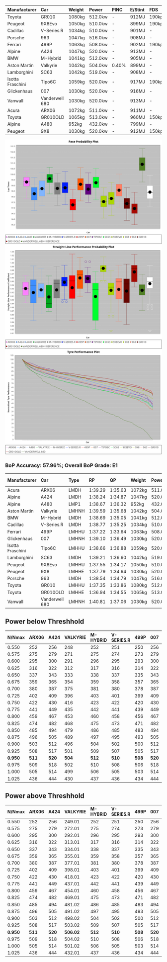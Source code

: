 | Manufacturer     | Car            | Weight | Power   | PINC    | E/Stint | FDS     |
|:-|:-|:-|:-|:-|:-|:-|
| Toyota           | GR010          | 1080kg | 512.0kw |    -    | 912MJ   | 190kph  |
| Peugeot          | 9X8Evo         | 1050kg | 510.0kw |    -    | 899MJ   | 190kph  |
| Cadillac         | V-Series.R     | 1034kg | 510.0kw |    -    | 901MJ   |    -    |
| Porsche          | 963            | 1047kg | 516.0kw |    -    | 908MJ   |    -    |
| Ferrari          | 499P           | 1063kg | 508.0kw |    -    | 902MJ   | 190kph  |
| Alpine           | A424           | 1047kg | 520.0kw |    -    | 913MJ   |    -    |
| BMW              | M-Hybrid       | 1041kg | 512.0kw |    -    | 905MJ   |    -    |
| Aston Martin     | Valkyrie       | 1042kg | 504.0kw | 0.40%   | 899MJ   |    -    |
| Lamborghini      | SC63           | 1042kg | 519.0kw |    -    | 908MJ   |    -    |
| Isotta Fraschini | Tipo6C         | 1059kg | 520.0kw |    -    | 917MJ   | 190kph  |
| Glickenhaus      | 007            | 1030kg | 520.0kw |    -    | 916MJ   |    -    |
| Vanwall          | Vanderwell 680 | 1030kg | 520.0kw |    -    | 913MJ   |    -    |
| Acura            | ARX06          | 1072kg | 511.0kw |    -    | 911MJ   |    -    |
| Toyota           | GR010OLD       | 1065kg | 513.0kw |    -    | 960MJ   | 150kph  |
| Alpine           | A480           | 952kg  | 432.0kw |    -    | 799MJ   |    -    |
| Peugeot          | 9X8            | 1030kg | 520.0kw |    -    | 912MJ   | 150kph  |

![PACECHART](./IMG/CUSTOM.png)
![STRAIGHTLINEPERFORMANCECHART](./IMG/CUSTOM_sp.png)
![TYREPERFORMANCECHART](./IMG/CUSTOM_tw.png)

### BoP Accuracy: 57.96%; Overall BoP Grade: E1
| Manufacturer     | Car            | Type  | RP      | QP      | Weight | Power¹  | Threshhold | PINC    | Power²   | E/Stint | AVG Vmax  | FDS     | RDLC | L/Stint | BOP-Grade | Model Accuracy | Model Points | Match%  | SimDiff |
|:-|:-|:-|:-|:-|:-|:-|:-|:-|:-|:-|:-|:-|:-|:-|:-|:-|:-|:-|:-|
| Acura            | ARX06          | LMDH  | 1:39.29 | 1:35.63 | 1072kg | 511.0kw | 210.0kph   |    -    | 511.00kw |  911MJ  | 298.40kph |    -    | 1.00 | 29      | +E2       | 100.00%        | 996          | 53.91%  | #       |
| Alpine           | A424           | LMDH  | 1:38.24 | 1:34.87 | 1047kg | 520.0kw | 210.0kph   |    -    | 520.00kw |  913MJ  | 298.87kph |    -    | 1.03 | 29      | -B1       | 96.10%         | 2390         | 88.05%  | #       |
| Alpine           | A480           | LMP1  | 1:38.67 | 1:36.32 |  952kg | 432.0kw | 210.0kph   |    -    | 432.00kw |  799MJ  | 296.98kph |    -    | 0.98 | 27      | ~A1       | 95.62%         | 1701         | 100.00% | +0.27   |
| Aston Martin     | Valkyrie       | LMHNH | 1:39.59 | 1:35.68 | 1042kg | 504.0kw | 250.0kph   | 0.40%   | 506.00kw |  899MJ  | 295.66kph |    -    | 1.03 | 29      | +Ω1       | 100.00%        | 466          | 25.47%  | #       |
| BMW              | M-Hybrid       | LMDH  | 1:38.69 | 1:35.05 | 1041kg | 512.0kw | 210.0kph   |    -    | 512.00kw |  905MJ  | 299.48kph |    -    | 1.03 | 29      | ~A1       | 100.00%        | 3339         | 96.96%  | #       |
| Cadillac         | V-Series.R     | LMDH  | 1:38.77 | 1:35.25 | 1034kg | 510.0kw | 210.0kph   |    -    | 510.00kw |  901MJ  | 301.51kph |    -    | 1.03 | 29      | +B1       | 99.56%         | 5841         | 86.61%  | #       |
| Ferrari          | 499P           | LMHHU | 1:37.22 | 1:33.64 | 1063kg | 508.0kw | 210.0kph   |    -    | 508.00kw |  902MJ  | 298.88kph | 190kph  | 1.04 | 29      | -Ω1       | 99.57%         | 7417         | 28.81%  | #       |
| Glickenhaus      | 007            | LMHNH | 1:39.10 | 1:36.49 | 1030kg | 520.0kw | 210.0kph   |    -    | 520.00kw |  916MJ  | 306.10kph |    -    | 0.97 | 29      | +D1       | 93.90%         | 2170         | 66.66%  | +0.16   |
| Isotta Fraschini | Tipo6C         | LMHHU | 1:38.66 | 1:36.88 | 1059kg | 520.0kw | 210.0kph   |    -    | 520.00kw |  917MJ  | 301.15kph | 190kph  | 1.06 | 29      | +C1       | 100.00%        | 132          | 75.13%  | #       |
| Lamborghini      | SC63           | LMDH  | 1:39.21 | 1:36.60 | 1042kg | 519.0kw | 210.0kph   |    -    | 519.00kw |  908MJ  | 297.28kph |    -    | 1.07 | 29      | +D1       | 100.00%        | 784          | 65.89%  | #       |
| Peugeot          | 9X8Evo         | LMHHU | 1:37.55 | 1:34.17 | 1050kg | 510.0kw | 210.0kph   |    -    | 510.00kw |  899MJ  | 307.48kph | 190kph  | 1.01 | 29      | -Ω1       | 100.00%        | 1891         | 42.05%  | #       |
| Peugeot          | 9X8            | LMHHE | 1:37.79 | 1:34.64 | 1030kg | 520.0kw | 210.0kph   |    -    | 520.00kw |  912MJ  | 299.25kph | 150kph  | 1.05 | 29      | -D2       | 99.96%         | 4579         | 61.54%  | -0.07   |
| Porsche          | 963            | LMDH  | 1:38.54 | 1:34.79 | 1047kg | 516.0kw | 210.0kph   |    -    | 516.00kw |  908MJ  | 299.83kph |    -    | 1.02 | 29      | ~A1       | 98.39%         | 16118        | 100.00% | #       |
| Toyota           | GR010          | LMHHU | 1:37.35 | 1:33.86 | 1080kg | 512.0kw | 210.0kph   |    -    | 512.00kw |  912MJ  | 297.01kph | 190kph  | 1.03 | 29      | -Ω1       | 99.90%         | 5196         | 36.30%  | #       |
| Toyota           | GR010OLD       | LMHHE | 1:36.94 | 1:34.55 | 1065kg | 513.0kw | 210.0kph   |    -    | 513.00kw |  960MJ  | 306.07kph | 150kph  | 1.03 | 29      | -Ω1       | 97.31%         | 905          | 13.72%  | +1.04   |
| Vanwall          | Vanderwell 680 | LMHNH | 1:40.81 | 1:37.06 | 1030kg | 520.0kw | 210.0kph   |    -    | 520.00kw |  913MJ  | 300.75kph |    -    | 1.01 | 29      | +Ω2       | 98.91%         | 543          | -13.74% | +0.13   |

## Power below Threshhold
| N/Nmax    | ARX06   | A424    | VALKYRIE | M-HYBRID | V-SERIES.R | 499P    | 007     | TIPO6C  | SC63    | 9X8EVO  | 9X8     | 963     | GR010   | GR010OLD | VANDERWELL 680 | ​     | RPM      | A480       |
|:-|:-|:-|:-|:-|:-|:-|:-|:-|:-|:-|:-|:-|:-|:-|:-|:-|:-|:-|
|  0.550    |  252    |  256    |  248     |  252     |  251       |  250    |  256    |  256    |  256    |  251    |  256    |  254    |  252    |  253     |  256           |  ​    |   --     |   -        |
|  0.575    |  275    |  279    |  271     |  275     |  274       |  273    |  279    |  279    |  279    |  274    |  279    |  277    |  275    |  276     |  279           |  ​    |   --     |   -        |
|  0.600    |  295    |  300    |  291     |  296     |  295       |  293    |  300    |  300    |  299    |  295    |  300    |  298    |  296    |  296     |  300           |  ​    |   --     |   -        |
|  0.625    |  316    |  322    |  312     |  317     |  316       |  314    |  322    |  322    |  321    |  316    |  322    |  319    |  317    |  317     |  322           |  ​    |   --     |   -        |
|  0.650    |  337    |  343    |  333     |  338     |  337       |  335    |  343    |  343    |  342    |  337    |  343    |  340    |  338    |  338     |  343           |  ​    |   --     |   -        |
|  0.675    |  359    |  365    |  354     |  359     |  358       |  357    |  365    |  365    |  364    |  358    |  365    |  362    |  359    |  360     |  365           |  ​    |   --     |   -        |
|  0.700    |  380    |  387    |  375     |  381     |  380       |  378    |  387    |  387    |  386    |  380    |  387    |  384    |  381    |  382     |  387           |  ​    |   --     |   -        |
|  0.725    |  402    |  409    |  396     |  403     |  401       |  399    |  409    |  409    |  408    |  401    |  409    |  406    |  403    |  403     |  409           |  ​    |   --     |   -        |
|  0.750    |  422    |  430    |  416     |  423     |  422       |  420    |  430    |  430    |  429    |  422    |  430    |  427    |  423    |  424     |  430           |  ​    |   --     |   -        |
|  0.775    |  441    |  449    |  435     |  442     |  441       |  439    |  449    |  449    |  448    |  441    |  449    |  446    |  442    |  443     |  449           |  ​    |  5000    |  -3386005  |
|  0.800    |  459    |  467    |  453     |  460     |  458       |  456    |  467    |  467    |  466    |  458    |  467    |  463    |  460    |  461     |  467           |  ​    |  5500    |  -3687783  |
|  0.825    |  474    |  482    |  468     |  475     |  473       |  471    |  482    |  482    |  481    |  473    |  482    |  478    |  475    |  476     |  482           |  ​    |  5999    |  -4004324  |
|  0.850    |  485    |  494    |  479     |  486     |  485       |  483    |  494    |  494    |  493    |  485    |  494    |  490    |  486    |  487     |  494           |  ​    |  6499    |  -4335628  |
|  0.875    |  496    |  505    |  489     |  497     |  495       |  493    |  505    |  505    |  504    |  495    |  505    |  501    |  497    |  498     |  505           |  ​    |  7000    |  -4681695  |
|  0.900    |  503    |  512    |  496     |  504     |  502       |  500    |  512    |  512    |  511    |  502    |  512    |  508    |  504    |  505     |  512           |  ​    |  7500    |  -5042525  |
|  0.925    |  508    |  517    |  501     |  509     |  507       |  505    |  517    |  517    |  516    |  507    |  517    |  513    |  509    |  510     |  517           |  ​    |  8000    |  429       |
| **0.950** | **511** | **520** | **504**  | **512**  | **510**    | **508** | **520** | **520** | **519** | **510** | **520** | **516** | **512** | **513**  | **520**        | **​** | **8499** | **432**    |
|  0.975    |  509    |  518    |  502     |  510     |  508       |  506    |  518    |  518    |  517    |  508    |  518    |  514    |  510    |  511     |  518           |  ​    |  9000    |  216       |
|  1.000    |  505    |  514    |  499     |  506     |  505       |  503    |  514    |  514    |  513    |  505    |  514    |  510    |  506    |  507     |  514           |  ​    |   --     |   -        |
|  1.025    |  436    |  444    |  430     |  437     |  436       |  434    |  444    |  444    |  443    |  436    |  444    |  441    |  437    |  438     |  444           |  ​    |   --     |   -        |

## Power above Threshhold
| N/Nmax    | ARX06   | A424    | VALKYRIE   | M-HYBRID | V-SERIES.R | 499P    | 007     | TIPO6C  | SC63    | 9X8EVO  | 9X8     | 963     | GR010   | GR010OLD | VANDERWELL 680 | ​     | RPM      | A480       |
|:-|:-|:-|:-|:-|:-|:-|:-|:-|:-|:-|:-|:-|:-|:-|:-|:-|:-|:-|
|  0.550    |  252    |  256    |  249.01    |  252     |  251       |  250    |  256    |  256    |  256    |  251    |  256    |  254    |  252    |  253     |  256           |  ​    |   --     |   -        |
|  0.575    |  275    |  279    |  272.01    |  275     |  274       |  273    |  279    |  279    |  279    |  274    |  279    |  277    |  275    |  276     |  279           |  ​    |   --     |   -        |
|  0.600    |  295    |  300    |  292.01    |  296     |  295       |  293    |  300    |  300    |  299    |  295    |  300    |  298    |  296    |  296     |  300           |  ​    |   --     |   -        |
|  0.625    |  316    |  322    |  313.01    |  317     |  316       |  314    |  322    |  322    |  321    |  316    |  322    |  319    |  317    |  317     |  322           |  ​    |   --     |   -        |
|  0.650    |  337    |  343    |  334.01    |  338     |  337       |  335    |  343    |  343    |  342    |  337    |  343    |  340    |  338    |  338     |  343           |  ​    |   --     |   -        |
|  0.675    |  359    |  365    |  355.01    |  359     |  358       |  357    |  365    |  365    |  364    |  358    |  365    |  362    |  359    |  360     |  365           |  ​    |   --     |   -        |
|  0.700    |  380    |  387    |  377.01    |  381     |  380       |  378    |  387    |  387    |  386    |  380    |  387    |  384    |  381    |  382     |  387           |  ​    |   --     |   -        |
|  0.725    |  402    |  409    |  398.01    |  403     |  401       |  399    |  409    |  409    |  408    |  401    |  409    |  406    |  403    |  403     |  409           |  ​    |   --     |   -        |
|  0.750    |  422    |  430    |  418.01    |  423     |  422       |  420    |  430    |  430    |  429    |  422    |  430    |  427    |  423    |  424     |  430           |  ​    |   --     |   -        |
|  0.775    |  441    |  449    |  437.01    |  442     |  441       |  439    |  449    |  449    |  448    |  441    |  449    |  446    |  442    |  443     |  449           |  ​    |  5000    |  -3386005  |
|  0.800    |  459    |  467    |  454.01    |  460     |  458       |  456    |  467    |  467    |  466    |  458    |  467    |  463    |  460    |  461     |  467           |  ​    |  5500    |  -3687783  |
|  0.825    |  474    |  482    |  469.01    |  475     |  473       |  471    |  482    |  482    |  481    |  473    |  482    |  478    |  475    |  476     |  482           |  ​    |  5999    |  -4004324  |
|  0.850    |  485    |  494    |  481.02    |  486     |  485       |  483    |  494    |  494    |  493    |  485    |  494    |  490    |  486    |  487     |  494           |  ​    |  6499    |  -4335628  |
|  0.875    |  496    |  505    |  491.02    |  497     |  495       |  493    |  505    |  505    |  504    |  495    |  505    |  501    |  497    |  498     |  505           |  ​    |  7000    |  -4681695  |
|  0.900    |  503    |  512    |  498.02    |  504     |  502       |  500    |  512    |  512    |  511    |  502    |  512    |  508    |  504    |  505     |  512           |  ​    |  7500    |  -5042525  |
|  0.925    |  508    |  517    |  503.02    |  509     |  507       |  505    |  517    |  517    |  516    |  507    |  517    |  513    |  509    |  510     |  517           |  ​    |  8000    |  429       |
| **0.950** | **511** | **520** | **506.02** | **512**  | **510**    | **508** | **520** | **520** | **519** | **510** | **520** | **516** | **512** | **513**  | **520**        | **​** | **8499** | **432**    |
|  0.975    |  509    |  518    |  504.02    |  510     |  508       |  506    |  518    |  518    |  517    |  508    |  518    |  514    |  510    |  511     |  518           |  ​    |  9000    |  216       |
|  1.000    |  505    |  514    |  501.02    |  506     |  505       |  503    |  514    |  514    |  513    |  505    |  514    |  510    |  506    |  507     |  514           |  ​    |   --     |   -        |
|  1.025    |  436    |  444    |  432.01    |  437     |  436       |  434    |  444    |  444    |  443    |  436    |  444    |  441    |  437    |  438     |  444           |  ​    |   --     |   -        |
